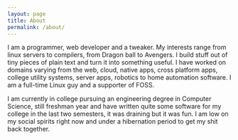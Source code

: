 ```yaml
---
layout: page
title: About
permalink: /about/
---
```


I am a programmer, web developer and a tweaker. My interests range from linux servers to compilers, from Dragon ball to Avengers. I build stuff out of tiny pieces of plain text and turn it into something useful. I have worked on domains varying from the web, cloud, native apps, cross platform apps, college utility systems, server apps, robotics to home automation software. I am a full-time Linux guy and a supporter of FOSS.

I am currently in college pursuing an engineering degree in Computer Science, still freshman year and have written quite some software for my college in the last two semesters, it was draining but it was fun. I am low on my social spirits right now and under a hibernation period to get my shit back together.

